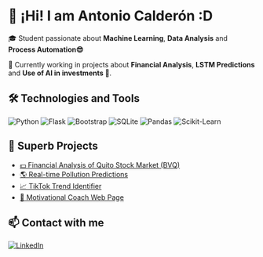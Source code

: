 # 👋 ¡Hi! I am Antonio Calderón :D

🎓 Student passionate about **Machine Learning**, **Data Analysis** and **Process Automation😎**

🚀 Currently working in projects about **Financial Analysis**, **LSTM Predictions** and **Use of AI in investments 💸**.

## 🛠️ Technologies and Tools
![Python](https://img.shields.io/badge/Python-3776AB?style=flat&logo=python&logoColor=white)
![Flask](https://img.shields.io/badge/Flask-000000?style=flat&logo=flask&logoColor=white)
![Bootstrap](https://img.shields.io/badge/Bootstrap-563D7C?style=flat&logo=bootstrap&logoColor=white)
![SQLite](https://img.shields.io/badge/SQLite-003B57?style=flat&logo=sqlite&logoColor=white)
![Pandas](https://img.shields.io/badge/Pandas-150458?style=flat&logo=pandas)
![Scikit-Learn](https://img.shields.io/badge/ScikitLearn-F7931E?style=flat&logo=scikitlearn&logoColor=white)

## 🚀 Superb Projects
- [💵 Financial Analysis of Quito Stock Market (BVQ)](https://github.com/AntonioCMP/BVQ-Scraper)
- [🌎 Real-time Pollution Predictions](https://github.com/AntonioCMP/TrabajoFinalProgra1)
- [📈 TikTok Trend Identifier](https://github.com/AntonioCMP/Trend_Scraper_TikTok)
- [🎯 Motivational Coach Web Page](https://github.com/AntonioCMP/Web_HMG)

## 📫 Contact with me
[![LinkedIn](https://img.shields.io/badge/LinkedIn-0077B5?style=flat&logo=linkedin&logoColor=white)](https://www.linkedin.com/in/antonio-calder%C3%B3n-6b1136383/)

